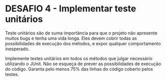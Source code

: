 # DESAFIO 4 - Implementar teste unitários

Teste unitários são de suma importância para que o projeto não apresente muitos bugs e tenha uma vida longa. Eles devem cobrir todas as possibilidades de execução dos métodos, e expor qualquer comportamento inesperado.

Implemente testes unitários em todos os métodos que julgar necessário utilizando o JUnit. Não se esqueça de prever as possibilidades de execução do código.
Garanta pelo menos 75% das linhas do código coberto pelos testes.
